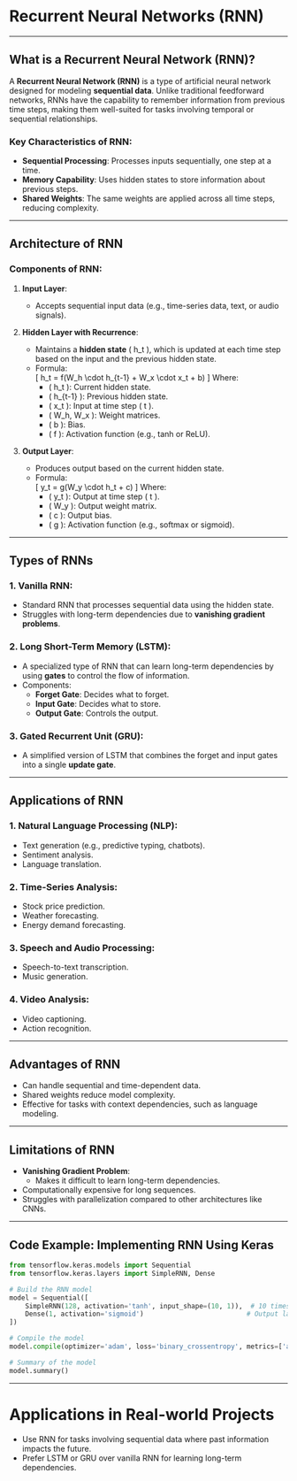 # Recurrent Neural Networks (RNN)

---

## **What is a Recurrent Neural Network (RNN)?**

A **Recurrent Neural Network (RNN)** is a type of artificial neural network designed for modeling **sequential data**. Unlike traditional feedforward networks, RNNs have the capability to remember information from previous time steps, making them well-suited for tasks involving temporal or sequential relationships.

### **Key Characteristics of RNN**:
- **Sequential Processing**: Processes inputs sequentially, one step at a time.
- **Memory Capability**: Uses hidden states to store information about previous steps.
- **Shared Weights**: The same weights are applied across all time steps, reducing complexity.

---

## **Architecture of RNN**

### **Components of RNN**:
1. **Input Layer**:
   - Accepts sequential input data (e.g., time-series data, text, or audio signals).

2. **Hidden Layer with Recurrence**:
   - Maintains a **hidden state** \( h_t \), which is updated at each time step based on the input and the previous hidden state.
   - Formula:  
     \[
     h_t = f(W_h \cdot h_{t-1} + W_x \cdot x_t + b)
     \]
     Where:
     - \( h_t \): Current hidden state.
     - \( h_{t-1} \): Previous hidden state.
     - \( x_t \): Input at time step \( t \).
     - \( W_h, W_x \): Weight matrices.
     - \( b \): Bias.
     - \( f \): Activation function (e.g., tanh or ReLU).

3. **Output Layer**:
   - Produces output based on the current hidden state.
   - Formula:  
     \[
     y_t = g(W_y \cdot h_t + c)
     \]
     Where:
     - \( y_t \): Output at time step \( t \).
     - \( W_y \): Output weight matrix.
     - \( c \): Output bias.
     - \( g \): Activation function (e.g., softmax or sigmoid).

---

## **Types of RNNs**

### **1. Vanilla RNN**:
- Standard RNN that processes sequential data using the hidden state.
- Struggles with long-term dependencies due to **vanishing gradient problems**.

### **2. Long Short-Term Memory (LSTM)**:
- A specialized type of RNN that can learn long-term dependencies by using **gates** to control the flow of information.
- Components:
  - **Forget Gate**: Decides what to forget.
  - **Input Gate**: Decides what to store.
  - **Output Gate**: Controls the output.

### **3. Gated Recurrent Unit (GRU)**:
- A simplified version of LSTM that combines the forget and input gates into a single **update gate**.

---

## **Applications of RNN**

### **1. Natural Language Processing (NLP)**:
- Text generation (e.g., predictive typing, chatbots).
- Sentiment analysis.
- Language translation.

### **2. Time-Series Analysis**:
- Stock price prediction.
- Weather forecasting.
- Energy demand forecasting.

### **3. Speech and Audio Processing**:
- Speech-to-text transcription.
- Music generation.

### **4. Video Analysis**:
- Video captioning.
- Action recognition.

---

## **Advantages of RNN**
- Can handle sequential and time-dependent data.
- Shared weights reduce model complexity.
- Effective for tasks with context dependencies, such as language modeling.

---

## **Limitations of RNN**
- **Vanishing Gradient Problem**:
  - Makes it difficult to learn long-term dependencies.
- Computationally expensive for long sequences.
- Struggles with parallelization compared to other architectures like CNNs.

---

## **Code Example: Implementing RNN Using Keras**

```python
from tensorflow.keras.models import Sequential
from tensorflow.keras.layers import SimpleRNN, Dense

# Build the RNN model
model = Sequential([
    SimpleRNN(128, activation='tanh', input_shape=(10, 1)),  # 10 timesteps, 1 feature
    Dense(1, activation='sigmoid')                          # Output layer (binary classification)
])

# Compile the model
model.compile(optimizer='adam', loss='binary_crossentropy', metrics=['accuracy'])

# Summary of the model
model.summary()
```

---

# **Applications in Real-world Projects**
* Use RNN for tasks involving sequential data where past information impacts the future.
* Prefer LSTM or GRU over vanilla RNN for learning long-term dependencies.
